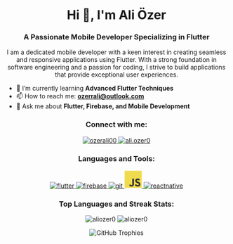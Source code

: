 <h1 align="center">Hi 👋, I'm Ali Özer</h1>
<h3 align="center">A Passionate Mobile Developer Specializing in Flutter</h3>

<p align="center">
  I am a dedicated mobile developer with a keen interest in creating seamless and responsive applications using Flutter. With a strong foundation in software engineering and a passion for coding, I strive to build applications that provide exceptional user experiences.
</p>

- 🌱 I’m currently learning **Advanced Flutter Techniques**
- 📫 How to reach me: **ozerrali@outlook.com**
- 💬 Ask me about **Flutter, Firebase, and Mobile Development**

<h3 align="center">Connect with me:</h3> 
<p align="center">
  <a href="https://linkedin.com/in/ozerali00" target="blank">
    <img align="center" src="https://raw.githubusercontent.com/rahuldkjain/github-profile-readme-generator/master/src/images/icons/Social/linked-in-alt.svg" alt="ozerali00" height="30" width="40" />
  </a>
  <a href="https://instagram.com/ali.ozer0" target="blank">
    <img align="center" src="https://raw.githubusercontent.com/rahuldkjain/github-profile-readme-generator/master/src/images/icons/Social/instagram.svg" alt="ali.ozer0" height="30" width="40" />
  </a>
</p>

<h3 align="center">Languages and Tools:</h3>
<p align="center">
  <a href="https://flutter.dev" target="_blank" rel="noreferrer">
    <img src="https://www.vectorlogo.zone/logos/flutterio/flutterio-icon.svg" alt="flutter" width="40" height="40"/>
  </a>
  <a href="https://firebase.google.com/" target="_blank" rel="noreferrer">
    <img src="https://www.vectorlogo.zone/logos/firebase/firebase-icon.svg" alt="firebase" width="40" height="40"/>
  </a>
  <a href="https://git-scm.com/" target="_blank" rel="noreferrer">
    <img src="https://www.vectorlogo.zone/logos/git-scm/git-scm-icon.svg" alt="git" width="40" height="40"/>
  </a>
  <a href="https://developer.mozilla.org/en-US/docs/Web/JavaScript" target="_blank" rel="noreferrer">
    <img src="https://raw.githubusercontent.com/devicons/devicon/master/icons/javascript/javascript-original.svg" alt="javascript" width="40" height="40"/>
  </a>
  <a href="https://reactnative.dev/" target="_blank" rel="noreferrer">
    <img src="https://reactnative.dev/img/header_logo.svg" alt="reactnative" width="40" height="40"/>
  </a>
</p>


<h3 align="center">Top Languages and Streak Stats:</h3>
<p align="center">
  <img src="https://github-readme-stats.vercel.app/api/top-langs?username=aliozer0&show_icons=true&locale=en&layout=compact" alt="aliozer0" />
  <img src="https://github-readme-streak-stats.herokuapp.com/?user=aliozer0" alt="aliozer0" />
</p>

<p align="center">
  <img src="https://github-profile-trophy.vercel.app/?username=aliozer0&row=1&column=7" alt="GitHub Trophies" />
</p>
